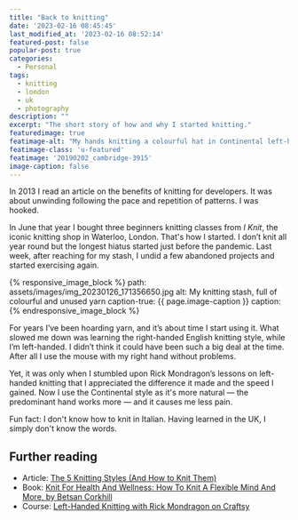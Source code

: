 ```yaml
---
title: "Back to knitting"
date: '2023-02-16 08:45:45'
last_modified_at: '2023-02-16 08:52:14'
featured-post: false
popular-post: true
categories:
  - Personal
tags:
  - knitting
  - london
  - uk
  - photography
description: ""
excerpt: "The short story of how and why I started knitting."
featuredimage: true
featimage-alt: "My hands knitting a colourful hat in Continental left-handed knitting style, on a table with gorgeous lights and shadows"
featimage-class: 'u-featured'
featimage: '20190202_cambridge-3915'
image-caption: false
---
```

In 2013 I read an article on the benefits of knitting for developers. It was about unwinding following the pace and repetition of patterns. I was hooked.

In June that year I bought three beginners knitting classes from _I Knit_, the iconic knitting shop in Waterloo, London. That's how I started. I don’t knit all year round but the longest hiatus started just before the pandemic. Last week, after reaching for my stash, I undid a few abandoned projects and started exercising again.

{% responsive_image_block %}
  path: assets/images/img_20230126_171356650.jpg
  alt: My knitting stash, full of colourful and unused yarn
  caption-true: {{ page.image-caption }}
  caption: 
{% endresponsive_image_block %}

For years I’ve been hoarding yarn, and it’s about time I start using it. What slowed me down was learning the right-handed English knitting style, while I’m left-handed. I didn’t think it could have been such a big deal at the time. After all I use the mouse with my right hand without problems.

Yet, it was only when I stumbled upon Rick Mondragon’s lessons on left-handed knitting that I appreciated the difference it made and the speed I gained. Now I use the Continental style as it's more natural — the predominant hand works more — and it causes me less pain. 

Fun fact: I don't know how to knit in Italian. Having learned in the UK, I simply don't know the words.

## Further reading

<ul>
  <li>Article: <a href="https://www.allfreeknitting.com/Knitting-Tutorials/Knitting-Styles">The 5 Knitting Styles (And How to Knit Them)</a></li>
  <li>Book: <a href="https://www.betsan.org/knit-for-health-and-wellness/">Knit For Health And Wellness: How To Knit A Flexible Mind And More, by Betsan Corkhill</a></li>
  <li>Course: <a href="https://www.craftsy.com/class/left-handed-knitting/">Left-Handed Knitting with Rick Mondragon on Craftsy</a></li>
</ul>